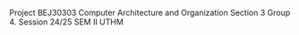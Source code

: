 Project BEJ30303 Computer Architecture and Organization Section 3 Group 4. Session 24/25 SEM II UTHM
